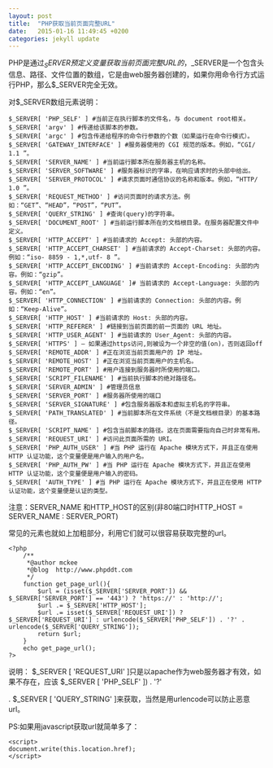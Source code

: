 ```yaml
---
layout: post
title:  "PHP获取当前页面完整URL"
date:   2015-01-16 11:49:45 +0200
categories: jekyll update
---
```


PHP是通过$_SERVER预定义变量获取当前页面完整URL的，$_SERVER是一个包含头信息、路径、文件位置的数组，它是由web服务器创建的，如果你用命令行方式运行PHP，那么$_SERVER完全无效。

对$_SERVER数组元素说明：

    $_SERVER[ 'PHP_SELF' ] #当前正在执行脚本的文件名，与 document root相关。   
    $_SERVER[ 'argv' ] #传递给该脚本的参数。   
    $_SERVER[ 'argc' ] #包含传递给程序的命令行参数的个数（如果运行在命令行模式）。   
    $_SERVER[ 'GATEWAY_INTERFACE' ] #服务器使用的 CGI 规范的版本。例如，“CGI/ 1.1 ”。   
    $_SERVER[ 'SERVER_NAME' ] #当前运行脚本所在服务器主机的名称。   
    $_SERVER[ 'SERVER_SOFTWARE' ] #服务器标识的字串，在响应请求时的头部中给出。   
    $_SERVER[ 'SERVER_PROTOCOL' ] #请求页面时通信协议的名称和版本。例如，“HTTP/ 1.0 ”。   
    $_SERVER[ 'REQUEST_METHOD' ] #访问页面时的请求方法。例如：“GET”、“HEAD”，“POST”，“PUT”。   
    $_SERVER[ 'QUERY_STRING' ] #查询(query)的字符串。   
    $_SERVER[ 'DOCUMENT_ROOT' ] #当前运行脚本所在的文档根目录。在服务器配置文件中定义。   
    $_SERVER[ 'HTTP_ACCEPT' ] #当前请求的 Accept: 头部的内容。   
    $_SERVER[ 'HTTP_ACCEPT_CHARSET' ] #当前请求的 Accept-Charset: 头部的内容。例如：“iso- 8859 - 1,*,utf- 8 ”。   
    $_SERVER[ 'HTTP_ACCEPT_ENCODING' ] #当前请求的 Accept-Encoding: 头部的内容。例如：“gzip”。   
    $_SERVER[ 'HTTP_ACCEPT_LANGUAGE' ]# 当前请求的 Accept-Language: 头部的内容。例如：“en”。   
    $_SERVER[ 'HTTP_CONNECTION' ] #当前请求的 Connection: 头部的内容。例如：“Keep-Alive”。   
    $_SERVER[ 'HTTP_HOST' ] #当前请求的 Host: 头部的内容。   
    $_SERVER[ 'HTTP_REFERER' ] #链接到当前页面的前一页面的 URL 地址。   
    $_SERVER[ 'HTTP_USER_AGENT' ] #当前请求的 User_Agent: 头部的内容。   
    $_SERVER[ 'HTTPS' ] — 如果通过https访问,则被设为一个非空的值(on)，否则返回off   
    $_SERVER[ 'REMOTE_ADDR' ] #正在浏览当前页面用户的 IP 地址。   
    $_SERVER[ 'REMOTE_HOST' ] #正在浏览当前页面用户的主机名。   
    $_SERVER[ 'REMOTE_PORT' ] #用户连接到服务器时所使用的端口。   
    $_SERVER[ 'SCRIPT_FILENAME' ] #当前执行脚本的绝对路径名。   
    $_SERVER[ 'SERVER_ADMIN' ] #管理员信息   
    $_SERVER[ 'SERVER_PORT' ] #服务器所使用的端口   
    $_SERVER[ 'SERVER_SIGNATURE' ] #包含服务器版本和虚拟主机名的字符串。   
    $_SERVER[ 'PATH_TRANSLATED' ] #当前脚本所在文件系统（不是文档根目录）的基本路径。   
    $_SERVER[ 'SCRIPT_NAME' ] #包含当前脚本的路径。这在页面需要指向自己时非常有用。   
    $_SERVER[ 'REQUEST_URI' ] #访问此页面所需的 URI。   
    $_SERVER[ 'PHP_AUTH_USER' ] #当 PHP 运行在 Apache 模块方式下，并且正在使用 HTTP 认证功能，这个变量便是用户输入的用户名。   
    $_SERVER[ 'PHP_AUTH_PW' ] #当 PHP 运行在 Apache 模块方式下，并且正在使用 HTTP 认证功能，这个变量便是用户输入的密码。   
    $_SERVER[ 'AUTH_TYPE' ] #当 PHP 运行在 Apache 模块方式下，并且正在使用 HTTP 认证功能，这个变量便是认证的类型。


注意：SERVER_NAME 和HTTP_HOST的区别(非80端口时HTTP_HOST = SERVER_NAME : SERVER_PORT)

常见的元素也就如上加粗部分，利用它们就可以很容易获取完整的url。

    <?php
    	/**
    	 *@author mckee
    	 *@blog  http://www.phpddt.com
    	 */
    	function get_page_url(){
    		$url = (isset($_SERVER['SERVER_PORT']) && $_SERVER['SERVER_PORT'] == '443') ? 'https://' : 'http://';
    		$url .= $_SERVER['HTTP_HOST'];
    		$url .= isset($_SERVER['REQUEST_URI']) ? $_SERVER['REQUEST_URI'] : urlencode($_SERVER['PHP_SELF']) . '?' . urlencode($_SERVER['QUERY_STRING']);
    		return $url;
    	}
    	echo get_page_url();
    ?>	


说明：
$_SERVER
[
'REQUEST_URI'
]只是以apache作为web服务器才有效，如果不存在，应该
$_SERVER
[
'PHP_SELF'
]) . 
'?'
 
.
$_SERVER
[
'QUERY_STRING'
]来获取，当然是用urlencode可以防止恶意url。

PS:如果用javascript获取url就简单多了：

    <script>
    document.write(this.location.href);
    </script>



[jekyll-docs]: http://jekyllrb.com/docs/home
[jekyll-gh]:   https://github.com/jekyll/jekyll
[jekyll-talk]: https://talk.jekyllrb.com/
